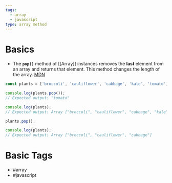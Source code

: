 ```yaml
---
tags:
  - array
  - javascript
type: array method
---
```

# Basics
- The **`pop()`** method of [[Array]] instances removes the **last** element from an array and returns that element. This method changes the length of the array. [MDN](https://developer.mozilla.org/en-US/docs/Web/JavaScript/Reference/Global_Objects/Array/pop)
```javascript
const plants = ['broccoli', 'cauliflower', 'cabbage', 'kale', 'tomato'];

console.log(plants.pop());
// Expected output: "tomato"

console.log(plants);
// Expected output: Array ["broccoli", "cauliflower", "cabbage", "kale"]

plants.pop();

console.log(plants);
// Expected output: Array ["broccoli", "cauliflower", "cabbage"]

```
# Basic Tags
- #array 
- #javascript 